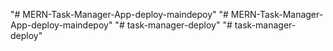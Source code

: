 "# MERN-Task-Manager-App-deploy-maindepoy" 
"# MERN-Task-Manager-App-deploy-maindepoy" 
"# task-manager-deploy" 
"# task-manager-deploy" 
